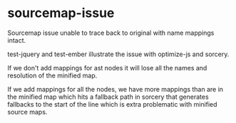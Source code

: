 # sourcemap-issue

Sourcemap issue unable to trace back to original with name mappings intact.

test-jquery and test-ember illustrate the issue with optimize-js and sorcery.

If we don't add mappings for ast nodes it will lose all the names and resolution of the minified map.

If we add mappings for all the nodes, we have more mappings than are in the minified map which hits a fallback path in sorcery that generates fallbacks to the start of the line which is extra problematic with minified source maps.

